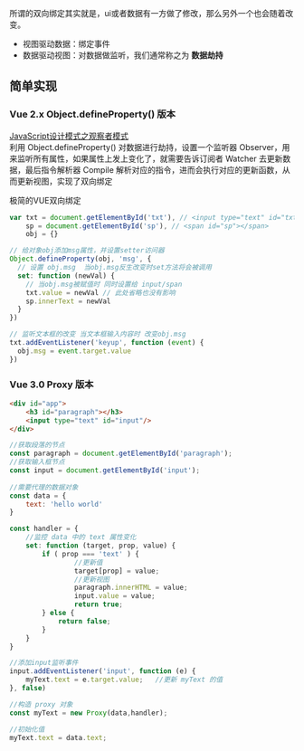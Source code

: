 所谓的双向绑定其实就是，ui或者数据有一方做了修改，那么另外一个也会随着改变。  
- 视图驱动数据：绑定事件
- 数据驱动视图：对数据做监听，我们通常称之为 **数据劫持**

## 简单实现
### Vue 2.x Object.defineProperty() 版本
[JavaScript设计模式之观察者模式](https://juejin.im/post/6844903698154389517)  
利用 Object.defineProperty() 对数据进行劫持，设置一个监听器 Observer，用来监听所有属性，如果属性上发上变化了，就需要告诉订阅者 Watcher 去更新数据，最后指令解析器 Compile 解析对应的指令，进而会执行对应的更新函数，从而更新视图，实现了双向绑定  

极简的VUE双向绑定
```js
var txt = document.getElementById('txt'), // <input type="text" id="txt" />
    sp = document.getElementById('sp'), // <span id="sp"></span>
    obj = {}

// 给对象obj添加msg属性，并设置setter访问器
Object.defineProperty(obj, 'msg', {
  // 设置 obj.msg  当obj.msg反生改变时set方法将会被调用  
  set: function (newVal) {
    // 当obj.msg被赋值时 同时设置给 input/span
    txt.value = newVal // 此处省略也没有影响
    sp.innerText = newVal
  }
})

// 监听文本框的改变 当文本框输入内容时 改变obj.msg
txt.addEventListener('keyup', function (event) {
  obj.msg = event.target.value
})
```
### Vue 3.0 Proxy 版本
```html
<div id="app">
    <h3 id="paragraph"></h3>
    <input type="text" id="input"/>
</div>
```
```js
//获取段落的节点
const paragraph = document.getElementById('paragraph');
//获取输入框节点
const input = document.getElementById('input');
    
//需要代理的数据对象
const data = {
    text: 'hello world'
}

const handler = {
    //监控 data 中的 text 属性变化
    set: function (target, prop, value) {
        if ( prop === 'text' ) {
                //更新值
                target[prop] = value;
                //更新视图
                paragraph.innerHTML = value;
                input.value = value;
                return true;
        } else {
            return false;
        }
    }
}

//添加input监听事件
input.addEventListener('input', function (e) {
    myText.text = e.target.value;   //更新 myText 的值
}, false)

//构造 proxy 对象
const myText = new Proxy(data,handler);

//初始化值
myText.text = data.text;
```